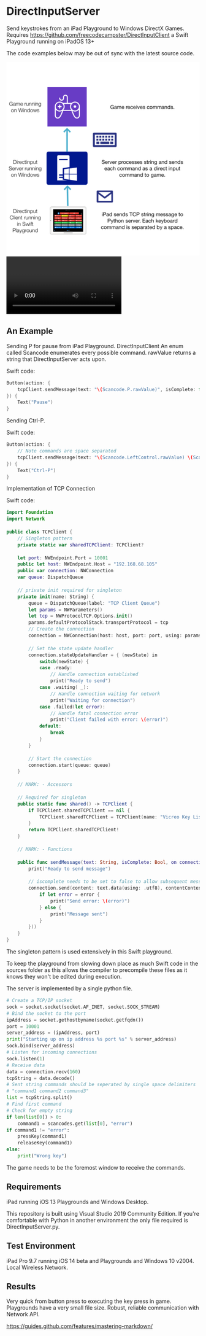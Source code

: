 # DirectInputServer
 Send keystrokes from an iPad Playground to Windows DirectX Games. Requires https://github.com/freecodecampster/DirectInputClient a Swift Playground running on iPadOS 13+
 
 The code examples below may be out of sync with the latest source code.
 
 ![How it works](https://github.com/freecodecampster/DirectInputServer/blob/master/images/DI.jpeg)
 ![Playground in action](https://github.com/freecodecampster/DirectInputServer/blob/master/images/DirectInput.mp4)
 
## An Example

Sending P for pause from iPad Playground. 
DirectInputClient
An enum called Scancode enumerates every possible command. rawValue returns a string that DirectInputServer acts upon.

Swift code:

```swift
Button(action: {
    tcpClient.sendMessage(text: "\(Scancode.P.rawValue)", isComplete: false, on: tcpClient.connection)
}) {
    Text("Pause")
}
```
Sending Ctrl-P.

Swift code:

```swift
Button(action: {
    // Note commands are space separated
    tcpClient.sendMessage(text: "\(Scancode.LeftControl.rawValue) \(Scancode.P.rawValue)", isComplete: false, on: tcpClient.connection)
}) {
    Text("Ctrl-P")
}
```
Implementation of TCP Connection

Swift code:
```swift
import Foundation
import Network

public class TCPClient {
    // Singleton pattern
    private static var sharedTCPClient: TCPClient?
    
    let port: NWEndpoint.Port = 10001
    public let host: NWEndpoint.Host = "192.168.68.105"
    public var connection: NWConnection
    var queue: DispatchQueue
    
    // private init required for singleton
    private init(name: String) {
        queue = DispatchQueue(label: "TCP Client Queue")
        let params = NWParameters()
        let tcp = NWProtocolTCP.Options.init()
        params.defaultProtocolStack.transportProtocol = tcp
        // Create the connection
        connection = NWConnection(host: host, port: port, using: params)
        
        // Set the state update handler
        connection.stateUpdateHandler = { (newState) in 
            switch(newState) {
            case .ready:
                // Handle connection established
                print("Ready to send")
            case .waiting( _):
                // Handle connection waiting for network
                print("Waiting for connection")
            case .failed(let error):
                // Handle fatal connection error
                print("Client failed with error: \(error)")
            default:
                break
            }
        }
        
        // Start the connection
        connection.start(queue: queue)
    }
    
    // MARK: - Accessors
    
    // Required for singleton
    public static func shared() -> TCPClient {
        if TCPClient.sharedTCPClient == nil {
            TCPClient.sharedTCPClient = TCPClient(name: "Vicreo Key Listener")
        }
        return TCPClient.sharedTCPClient!
    }
    
    // MARK: - Functions
    
    public func sendMessage(text: String, isComplete: Bool, on connection: NWConnection) {
        print("Ready to send message")
        
        // iscomplete needs to be set to false to allow subsequent messages. Only send iscomplete: true after the final message to close the connection.
        connection.send(content: text.data(using: .utf8), contentContext: NWConnection.ContentContext.finalMessage, isComplete: isComplete, completion: NWConnection.SendCompletion.contentProcessed({ (error) in
            if let error = error {
                print("Send error: \(error)")
            } else {
                print("Message sent")
            }
        }))
    }
}
```

The singleton pattern is used extensively in this Swift playground.

To keep the playground from slowing down place as much Swift code in the sources folder as this allows the compiler to precompile these files as it knows they won't be edited during execution.

The server is implemented by a single python file.

```python
# Create a TCP/IP socket
sock = socket.socket(socket.AF_INET, socket.SOCK_STREAM)
# Bind the socket to the port
ipAddress = socket.gethostbyname(socket.getfqdn())
port = 10001
server_address = (ipAddress, port)
print("Starting up on ip address %s port %s" % server_address)
sock.bind(server_address)
# Listen for incoming connections
sock.listen(1)
# Receive data
data = connection.recv(160)
tcpString = data.decode()
# Sent string commands should be seperated by single space delimiters
# "command1 command2 command3"
list = tcpString.split()
# Find first command
# Check for empty string
if len(list[0]) > 0:
    command1 = scancodes.get(list[0], "error")
if command1 != "error":
    pressKey(command1)
    releaseKey(command1)
else:
    print("Wrong key")
```
The game needs to be the foremost window to receive the commands.

## Requirements

iPad running iOS 13 Playgrounds and
Windows Desktop.

This repository is built using Visual Studio 2019 Community Edition. If you're comfortable with Python in another environment the only file required is DirectInputServer.py.


## Test Environment
iPad Pro 9.7 running iOS 14 beta and Playgrounds
and Windows 10 v2004.
Local Wireless Network.

## Results 
Very quick from button press to executing the key press in game. Playgrounds have a very small file size. Robust, reliable communication with Network API.

https://guides.github.com/features/mastering-markdown/
